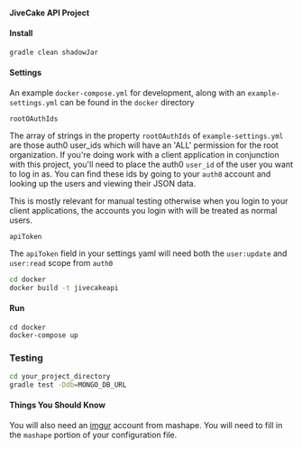 #### JiveCake API Project

#### Install

```sh
gradle clean shadowJar
```

#### Settings

An example `docker-compose.yml` for development, along with an `example-settings.yml` can be found in the `docker` directory

`rootOAuthIds`

The array of strings in the property `rootOAuthIds` of `example-settings.yml` are those auth0 user_ids which will have an 'ALL' permission for the root organization.
If you're doing work with a client application in conjunction with this project, you'll need to place the auth0 `user_id` of the user you want to log in as.
You can find these ids by going to your `auth0` account and looking up the users and viewing their JSON data.

This is mostly relevant for manual testing otherwise when you login to your client applications, the accounts you login with will be treated as normal users.

`apiToken`

The `apiToken` field in your settings yaml will need both the `user:update` and `user:read` scope from `auth0`

```sh
cd docker
docker build -t jivecakeapi
```

#### Run

```
cd docker
docker-compose up
```

### Testing

```sh
cd your_project_directory
gradle test -Ddb=MONGO_DB_URL
```

#### Things You Should Know

You will also need an [imgur](https://market.mashape.com/imgur) account from mashape. You will need to fill in the `mashape` portion of your configuration file.